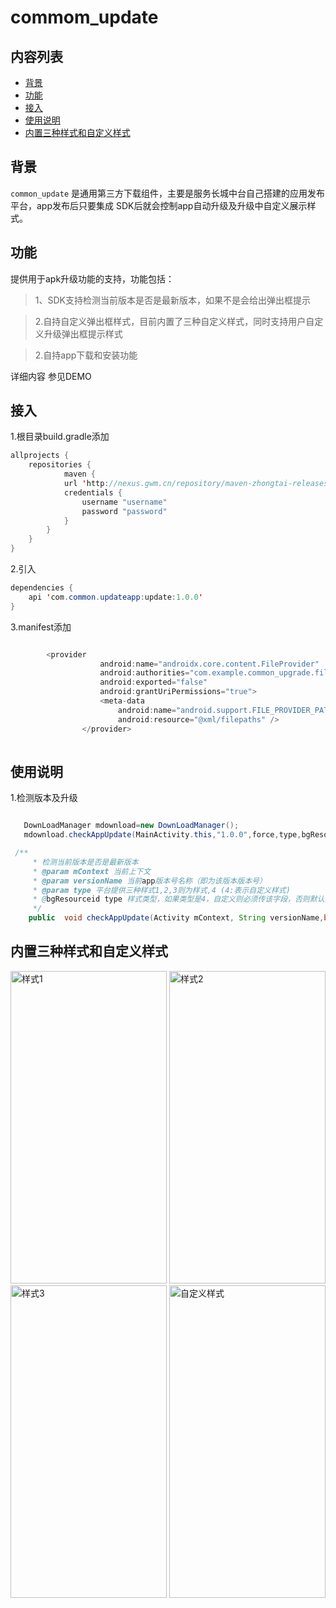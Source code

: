 # commom_update

## 内容列表

- [背景](#背景)
- [功能](#功能)
- [接入](#接入)
- [使用说明](#使用说明)
- [内置三种样式和自定义样式](#内置三种样式和自定义样式)

## 背景

`common_update` 是通用第三方下载组件，主要是服务长城中台自己搭建的应用发布平台，app发布后只要集成
SDK后就会控制app自动升级及升级中自定义展示样式。

## 功能
提供用于apk升级功能的支持，功能包括：

> 1、SDK支持检测当前版本是否是最新版本，如果不是会给出弹出框提示

> 2.自持自定义弹出框样式，目前内置了三种自定义样式，同时支持用户自定义升级弹出框提示样式

> 2.自持app下载和安装功能



详细内容 参见DEMO
 
## 接入

1.根目录build.gradle添加

```java
allprojects {
    repositories {
            maven {
            url 'http://nexus.gwm.cn/repository/maven-zhongtai-releases/'
            credentials {
                username "username"
                password "password"
            }
        }
    }
}

```

2.引入


```java
dependencies {
    api 'com.common.updateapp:update:1.0.0'
}
```
3.manifest添加

```java

        <provider
                    android:name="androidx.core.content.FileProvider"
                    android:authorities="com.example.common_upgrade.fileProvider"
                    android:exported="false"
                    android:grantUriPermissions="true">
                    <meta-data
                        android:name="android.support.FILE_PROVIDER_PATHS"
                        android:resource="@xml/filepaths" />
                </provider>
    
```


## 使用说明

1.检测版本及升级

```java

   DownLoadManager mdownload=new DownLoadManager();
   mdownload.checkAppUpdate(MainActivity.this,"1.0.0",force,type,bgResoureID);

 /**
     * 检测当前版本是否是最新版本
     * @param mContext 当前上下文
     * @param versionName 当前app版本号名称（即为该版本版本号）
     * @param type 平台提供三种样式1,2,3则为样式,4 (4:表示自定义样式)
     * @bgResourceid type 样式类型，如果类型是4，自定义则必须传该字段，否则默认为0 就行
     */
    public  void checkAppUpdate(Activity mContext, String versionName,boolean force,int type,int bgResourceid)

```


## 内置三种样式和自定义样式

<img src="http://chuantu.xyz/t6/741/1611645490x-1404755671.jpg" width="250" height="500" alt="样式1"/>
<img src="http://chuantu.xyz/t6/741/1611645536x2073530386.jpg" width="250" height="500" alt="样式2"/>
<br/>
<img src="http://chuantu.xyz/t6/741/1611645578x1700468761.jpg" width="250" height="500" alt="样式3"/>
<img src="http://chuantu.xyz/t6/741/1611645601x-591243047.jpg" width="250" height="500" alt="自定义样式"/>


